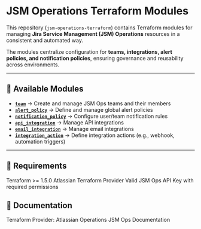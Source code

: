 # JSM Operations Terraform Modules

This repository (`jsm-operations-terraform`) contains Terraform modules for managing **Jira Service Management (JSM) Operations** resources in a consistent and automated way.  

The modules centralize configuration for **teams, integrations, alert policies, and notification policies**, ensuring governance and reusability across environments.

---

## 📌 Available Modules

- **[`team`](./team)** → Create and manage JSM Ops teams and their members  
- **[`alert_policy`](./alert_policy)** → Define and manage global alert policies  
- **[`notification_policy`](./notification_policy)** → Configure user/team notification rules  
- **[`api_integration`](./api_integration)** → Manage API integrations  
- **[`email_integration`](./email_integration)** → Manage email integrations  
- **[`integration_action`](./integration_action)** → Define integration actions (e.g., webhook, automation triggers)

---

## 🔧 Requirements
Terraform >= 1.5.0
Atlassian Terraform Provider
Valid JSM Ops API Key with required permissions

## 📖 Documentation
Terraform Provider: Atlassian Operations
JSM Ops Documentation

